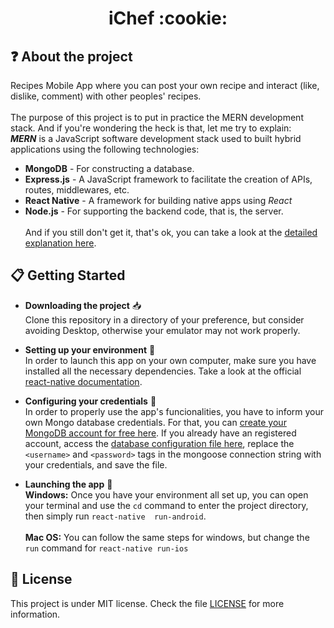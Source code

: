 <h1 align="center">
  iChef :cookie:
</h1>


## :question: About the project
Recipes Mobile App where you can post your own recipe and interact (like, dislike, comment) with other peoples' recipes.<br /><br />
The purpose of this project is to put in practice the MERN development stack. And if you're wondering the heck is that, let me try to explain:<br />
***MERN*** is a JavaScript software development stack used to built hybrid applications using the following technologies:
* **MongoDB** - For constructing a database.
* **Express.js** - A JavaScript framework to facilitate the creation of APIs, routes, middlewares, etc.
* **React Native** - A framework for building native apps using *React*
* **Node.js** - For supporting the backend code, that is, the server.
<br /><br />And if you still don't get it, that's ok, you can take a look at the [detailed explanation here](https://www.geeksforgeeks.org/mern-stack/).


## :clipboard: Getting Started
* **Downloading the project** :inbox_tray: <br />
Clone this repository in a directory of your preference, but consider avoiding Desktop, otherwise your emulator may not work properly.

* **Setting up your environment** :wrench: <br />
In order to launch this app on your own computer, make sure you have installed all the necessary dependencies. Take a look at the official [react-native documentation](https://reactnative.dev/docs/environment-setup).

* **Configuring your credentials** :closed_lock_with_key: <br />
In order to properly use the app's funcionalities, you have to inform your own Mongo database credentials. For that, you can [create your MongoDB account for free here](https://www.mongodb.com/download-center).
If you already have an registered account, access the [database configuration file here](backend/src/database/index.js), replace the `<username>` and `<password>` tags in the mongoose connection string with your credentials, and save the file.

* **Launching the app** :rocket: <br />
**Windows:** Once you have your environment all set up, you can open your terminal and use the `cd` command to enter the project directory, then simply run `react-native  run-android`.<br /><br />
**Mac OS:** You can follow the same steps for windows, but change the `run` command for `react-native run-ios`


## :memo: License
This project is under MIT license. Check the file [LICENSE](LICENSE) for more information.

